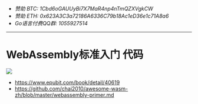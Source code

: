 - *赞助 BTC: 1Cbd6oGAUUyBi7X7MaR4np4nTmQZXVgkCW*
- *赞助 ETH: 0x623A3C3a72186A6336C79b18Ac1eD36e1c71A8a6*
- *Go语言付费QQ群: 1055927514*

----

# WebAssembly标准入门 代码

![](https://raw.githubusercontent.com/chai2010/awesome-wasm-zh/master/webassembly-primer-cover.png)

- https://www.epubit.com/book/detail/40619
- https://github.com/chai2010/awesome-wasm-zh/blob/master/webassembly-primer.md

